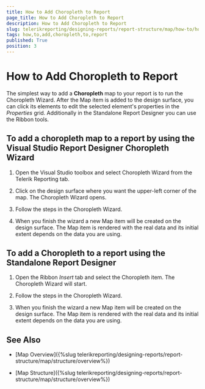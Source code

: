 ```yaml
---
title: How to Add Choropleth to Report
page_title: How to Add Choropleth to Report 
description: How to Add Choropleth to Report
slug: telerikreporting/designing-reports/report-structure/map/how-to/how-to-add-choropleth-to-report
tags: how,to,add,choropleth,to,report
published: True
position: 3
---
```


# How to Add Choropleth to Report

The simplest way to add a __Choropleth__ map to your report is to run the Choropleth Wizard. After the Map item is added to the design surface, you can click its elements to edit the selected element's properties in the        *Properties* grid. Additionally in the Standalone Report Designer you can use the Ribbon tools. 

## To add a choropleth map to a report by using the Visual Studio Report Designer Choropleth Wizard

1. Open the Visual Studio toolbox and select Choropleth Wizard from the Telerik Reporting tab.

1. Click on the design surface where you want the upper-left corner of the map. The Choropleth Wizard opens. 

1. Follow the steps in the Choropleth Wizard.

1. When you finish the wizard a new Map item will be created on the design surface. The Map item is rendered with the real data and its initial extent depends on the data you are using. 

## To add a Choropleth to a report using the Standalone Report Designer

1. Open the Ribbon *Insert* tab and select the Choropleth item. The Choropleth Wizard will start. 

1. Follow the steps in the Choropleth Wizard.

1. When you finish the wizard a new Map item will be created on the design surface. The Map item is rendered with the real data and its initial extent depends on the data you are using. 

## See Also

* [Map Overview]({%slug telerikreporting/designing-reports/report-structure/map/structure/overview%})

* [Map Structure]({%slug telerikreporting/designing-reports/report-structure/map/structure/overview%})
